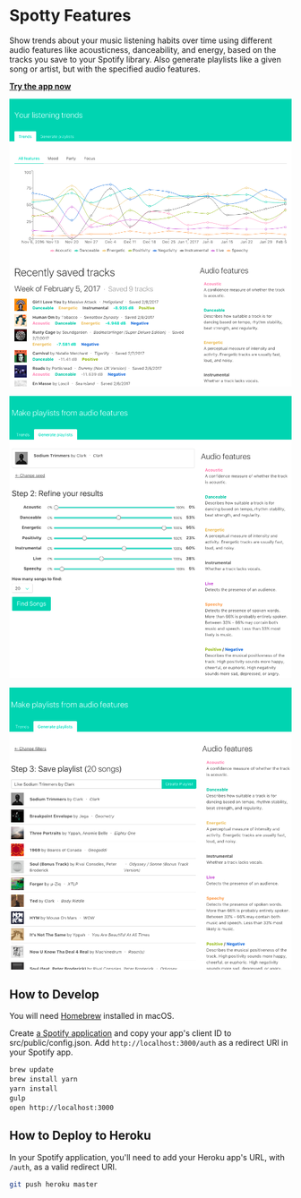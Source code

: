 # Spotty Features

Show trends about your music listening habits over time using different audio
features like acousticness, danceability, and energy, based on the tracks you
save to your Spotify library. Also generate playlists like a given song or
artist, but with the specified audio features.

**[Try the app now](https://spotty-features.herokuapp.com)**

![Screenshot of trends](https://raw.githubusercontent.com/cheshire137/spotty-features/master/screenshot1.png)

![Screenshot of adjusting audio features](https://raw.githubusercontent.com/cheshire137/spotty-features/master/screenshot2.png)

![Screenshot of creating a playlist](https://raw.githubusercontent.com/cheshire137/spotty-features/master/screenshot3.png)

## How to Develop

You will need [Homebrew](http://brew.sh/) installed in macOS.

Create
[a Spotify application](https://developer.spotify.com/my-applications) and copy
your app's client ID to src/public/config.json. Add `http://localhost:3000/auth`
as a redirect URI in your Spotify app.

```bash
brew update
brew install yarn
yarn install
gulp
open http://localhost:3000
```

## How to Deploy to Heroku

In your Spotify application, you'll need to add your Heroku app's URL, with `/auth`,
as a valid redirect URI.

```bash
git push heroku master
```
